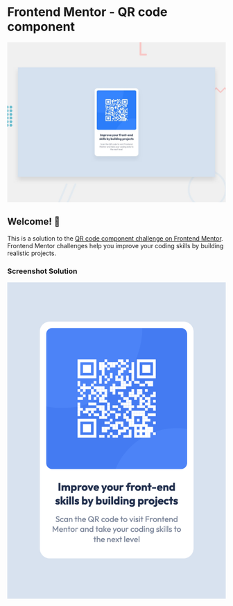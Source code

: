 # Frontend Mentor - QR code component

![Design preview for the QR code component coding challenge](./design/desktop-preview.jpg)

## Welcome! 👋
This is a solution to the [QR code component challenge on Frontend Mentor](https://www.frontendmentor.io/challenges/qr-code-component-iux_sIO_H). Frontend Mentor challenges help you improve your coding skills by building realistic projects.


### Screenshot Solution

![Solution preview for the QR code component coding challenge](./images/Screenshot.png)
